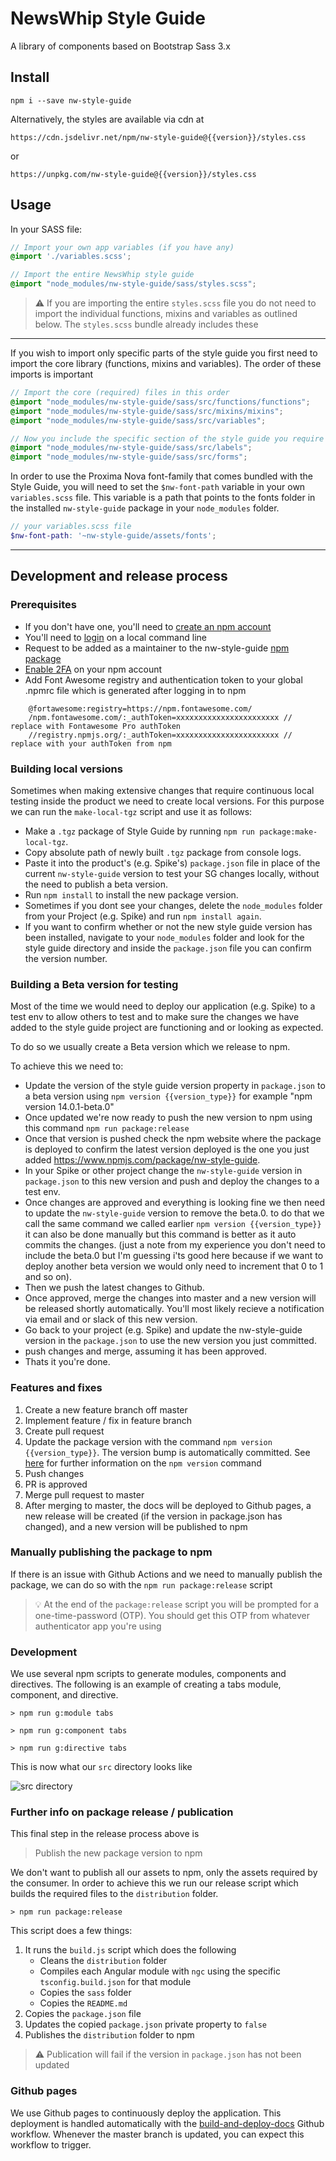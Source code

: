 # NewsWhip Style Guide

A library of components based on Bootstrap Sass 3.x

## Install

`npm i --save nw-style-guide`

Alternatively, the styles are available via cdn at

`https://cdn.jsdelivr.net/npm/nw-style-guide@{{version}}/styles.css`

or

`https://unpkg.com/nw-style-guide@{{version}}/styles.css`

## Usage

In your SASS file:

```scss
// Import your own app variables (if you have any)
@import './variables.scss';

// Import the entire NewsWhip style guide
@import "node_modules/nw-style-guide/sass/styles.scss";
```

> :warning: If you are importing the entire `styles.scss` file you do not need to import the individual functions, mixins and variables as outlined below. The `styles.scss` bundle already includes these

---

If you wish to import only specific parts of the style guide you first need to import the core library (functions, mixins and variables). The order of these imports is important

```scss
// Import the core (required) files in this order
@import "node_modules/nw-style-guide/sass/src/functions/functions";
@import "node_modules/nw-style-guide/sass/src/mixins/mixins";
@import "node_modules/nw-style-guide/sass/src/variables";
```

```scss
// Now you include the specific section of the style guide you require
@import "node_modules/nw-style-guide/sass/src/labels";
@import "node_modules/nw-style-guide/sass/src/forms";
```

In order to use the Proxima Nova font-family that comes bundled with the Style Guide, you will need to set the `$nw-font-path` variable in your own `variables.scss` file. This variable is a path that points to the fonts folder in the installed `nw-style-guide` package in your `node_modules` folder.

```scss
// your variables.scss file
$nw-font-path: '~nw-style-guide/assets/fonts';
```

---

## Development and release process

### Prerequisites

- If you don't have one, you'll need to [create an npm account](https://www.npmjs.com/signup)
- You'll need to  [login](https://docs.npmjs.com/creating-a-new-npm-user-account#testing-your-new-account-with-npm-login) on a local command line
- Request to be added as a maintainer to the nw-style-guide [npm package](https://www.npmjs.com/package/nw-style-guide)
- [Enable 2FA](https://docs.npmjs.com/configuring-two-factor-authentication) on your npm account
- Add Font Awesome registry and authentication token to your global .npmrc file which is generated after logging in to npm 
```
    @fortawesome:registry=https://npm.fontawesome.com/
    /npm.fontawesome.com/:_authToken=xxxxxxxxxxxxxxxxxxxxxxx // replace with Fontawesome Pro authToken
    //registry.npmjs.org/:_authToken=xxxxxxxxxxxxxxxxxxxxxxx // replace with your authToken from npm
```


### Building local versions

Sometimes when making extensive changes that require continuous local testing inside the product we need to create local versions. For this purpose we can run the `make-local-tgz` script and use it as follows:  
- Make a `.tgz` package of Style Guide by running `npm run package:make-local-tgz`.
- Copy absolute path of newly built `.tgz` package from console logs.
- Paste it into the product's (e.g. Spike's) `package.json` file in place of the current `nw-style-guide` version to test your SG changes locally, without the need to publish a beta version.
- Run `npm install` to install the new package version.
- Sometimes if you dont see your changes, delete the `node_modules` folder from your Project (e.g. Spike) and run `npm install again`.
- If you want to confirm whether or not the new style guide version has been installed, navigate to your `node_modules` folder and look for the style guide directory and inside the `package.json` file you can confirm the version number.

### Building a Beta version for testing

Most of the time we would need to deploy our application (e.g. Spike) to a test env to allow others to test and to make sure the changes we have added to the style guide project are functioning and or looking as expected.

To do so we usually create a Beta version which we release to npm.

To achieve this we need to:
- Update the version of the style guide version property in `package.json` to a beta version using `npm version {{version_type}}` for example "npm version 14.0.1-beta.0" 
- Once updated we're now ready to push the new version to npm using this command `npm run package:release`
- Once that version is pushed check the npm website where the package is deployed to confirm the latest version deployed is the one you just added https://www.npmjs.com/package/nw-style-guide.
- In your Spike or other project change the `nw-style-guide` version in `package.json` to this new version and push and deploy the changes to a test env.
- Once changes are approved and everything is looking fine we then need to update the `nw-style-guide` version to remove the beta.0. to do that we call the same command we called earlier `npm version {{version_type}}` it can also be done manually but this command is better as it auto commits the changes.
(just a note from my experience you don't need to include the beta.0 but I'm guessing i'ts good here because if we want to deploy another beta version we would only need to increment that 0 to 1 and so on).
- Then we push the latest changes to Github.
- Once approved, merge the changes into master and a new version will be released shortly automatically. You'll most likely recieve a notification via email and or slack of this new version.
- Go back to your project (e.g. Spike) and update the nw-style-guide version in the `package.json` to use the new version you just committed.
- push changes and merge, assuming it has been approved.
- Thats it you're done.


### Features and fixes

1. Create a new feature branch off master
1. Implement feature / fix in feature branch
1. Create pull request
1. Update the package version with the command `npm version {{version_type}}`. The version bump is automatically committed. See [here](https://docs.npmjs.com/cli/v6/commands/npm-version#synopsis) for further information on the `npm version` command
1. Push changes
1. PR is approved
1. Merge pull request to master
1. After merging to master, the docs will be deployed to Github pages, a new release will be created (if the version in package.json has changed), and a new version will be published to npm

### Manually publishing the package to npm
If there is an issue with Github Actions and we need to manually publish the package, we can do so with the `npm run package:release` script

> :bulb: At the end of the `package:release` script you will be prompted for a one-time-password (OTP). You should get this OTP from whatever authenticator app you're using

### Development

We use several npm scripts to generate modules, components and directives. The following is an example of creating a tabs module, component, and directive.

`> npm run g:module tabs`

`> npm run g:component tabs`

`> npm run g:directive tabs`
 
This is now what our `src` directory looks like

![src directory](https://i.imgur.com/BjSjf41.png)

### Further info on package release / publication

This final step in the release process above is
> Publish the new package version to npm

We don't want to publish all our assets to npm, only the assets required by the consumer. In order to achieve this we run our release script which builds the required files to the `distribution` folder.

```shell
> npm run package:release
```

This script does a few things:

1. It runs the `build.js` script which does the following
   - Cleans the `distribution` folder
   - Compiles each Angular module with `ngc` using the specific `tsconfig.build.json` for that module
   - Copies the `sass` folder 
   - Copies the `README.md`
2. Copies the `package.json` file
3. Updates the copied `package.json` private property to `false`
4. Publishes the `distribution` folder to npm

> :warning: Publication will fail if the version in `package.json` has not been updated

### Github pages

We use Github pages to continuously deploy the application. This deployment is handled automatically with the [build-and-deploy-docs](./.github/workflows/build-and-deploy-docs.yml) Github workflow. Whenever the master branch is updated, you can expect this workflow to trigger.
